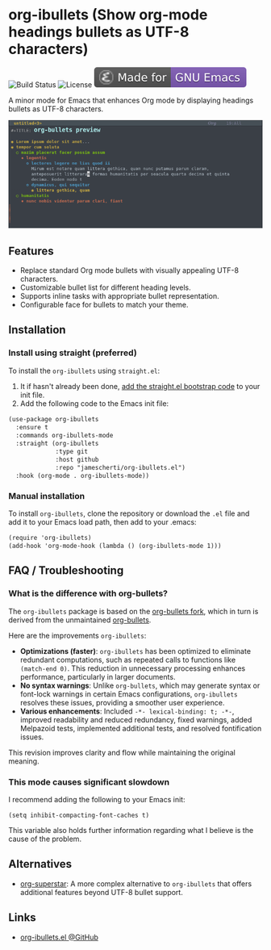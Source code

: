 # org-ibullets (Show org-mode headings bullets as UTF-8 characters)
![Build Status](https://github.com/jamescherti/org-ibullets.el/actions/workflows/ci.yml/badge.svg)
![License](https://img.shields.io/github/license/jamescherti/org-ibullets.el)
![](https://raw.githubusercontent.com/jamescherti/org-ibullets.el/main/.images/made-for-gnu-emacs.svg)

A minor mode for Emacs that enhances Org mode by displaying headings bullets as UTF-8 characters.

![screenshot](https://github.com/jamescherti/org-ibullets.el/raw/main/.images/screenshot.png)

## Features

- Replace standard Org mode bullets with visually appealing UTF-8 characters.
- Customizable bullet list for different heading levels.
- Supports inline tasks with appropriate bullet representation.
- Configurable face for bullets to match your theme.

## Installation

### Install using straight (preferred)

To install the `org-ibullets` using `straight.el`:

1. It if hasn't already been done, [add the straight.el bootstrap code](https://github.com/radian-software/straight.el?tab=readme-ov-file#getting-started) to your init file.
2. Add the following code to the Emacs init file:
```emacs-lisp
(use-package org-ibullets
  :ensure t
  :commands org-ibullets-mode
  :straight (org-ibullets
             :type git
             :host github
             :repo "jamescherti/org-ibullets.el")
  :hook (org-mode . org-ibullets-mode))
```

### Manual installation

To install `org-ibullets`, clone the repository or download the `.el` file and add it to your Emacs load path, then add to your .emacs:
```
(require 'org-ibullets)
(add-hook 'org-mode-hook (lambda () (org-ibullets-mode 1)))
```

## FAQ / Troubleshooting

### What is the difference with org-bullets?

The `org-ibullets` package is based on the [org-bullets fork](https://github.com/integral-dw/org-bullets), which in turn is derived from the unmaintained [org-bullets](https://github.com/sabof/org-bullets).

Here are the improvements `org-ibullets`:
- **Optimizations (faster)**: `org-ibullets` has been optimized to eliminate redundant computations, such as repeated calls to functions like `(match-end 0)`. This reduction in unnecessary processing enhances performance, particularly in larger documents.
- **No syntax warnings**: Unlike `org-bullets`, which may generate syntax or font-lock warnings in certain Emacs configurations, `org-ibullets` resolves these issues, providing a smoother user experience.
- **Various enhancements**: Included `-*- lexical-binding: t; -*-`, improved readability and reduced redundancy, fixed warnings, added Melpazoid tests, implemented additional tests, and resolved fontification issues.

This revision improves clarity and flow while maintaining the original meaning.

### This mode causes significant slowdown

I recommend adding the following to your Emacs init:
```emacs-lisp
(setq inhibit-compacting-font-caches t)
```

This variable also holds further information regarding what I believe is the cause of the problem.

## Alternatives

- [org-superstar](https://github.com/integral-dw/org-superstar-mode): A more complex alternative to `org-ibullets` that offers additional features beyond UTF-8 bullet support.

## Links

- [org-ibullets.el @GitHub](https://github.com/jamescherti/org-ibullets.el)
